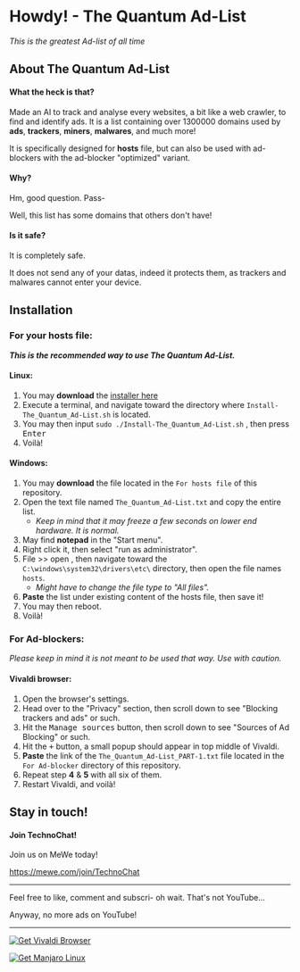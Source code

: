 # Howdy! - The Quantum Ad-List
*This is the greatest Ad-list of all time*

## About The Quantum Ad-List
#### What the heck is that?
Made an AI to track and analyse every websites, a bit like a web crawler, to find and identify ads.
It is a list containing over 1300000 domains used by **ads**, **trackers**, **miners**, **malwares**, and much more! 

It is specifically designed for **hosts** file, but can also be used with ad-blockers with the ad-blocker "optimized" variant.

#### Why?
Hm, good question. Pass-

Well, this list has some domains that others don't have!

#### Is it safe?
It is completely safe. 

It does not send any of your datas, indeed it protects them, as trackers and malwares cannot enter your device. 


## Installation
### For your **hosts** file:
***This is the recommended way to use The Quantum Ad-List.***
#### Linux:
1. You may **download** the [installer here](https://gitlab.com/The_Quantum_Alpha/the-quantum-ad-list/-/raw/master/Install-The_Quantum_Ad-List.sh?inline=false)
2. Execute a terminal, and navigate toward the directory where `Install-The_Quantum_Ad-List.sh` is located.
3. You may then input `sudo ./Install-The_Quantum_Ad-List.sh` , then press <kbd>Enter</kbd>
4. Voilà!

#### Windows:
1. You may **download** the file located in the `For hosts file` of this repository.
2. Open the text file named `The_Quantum_Ad-List.txt` and copy the entire list.
    - *Keep in mind that it may freeze a few seconds on lower end hardware. It is normal.*
3. May find **notepad** in the "Start menu".
4. Right click it, then select "run as administrator".
5. File >> open , then navigate toward the `C:\windows\system32\drivers\etc\` directory, then open the file names `hosts`.
    - *Might have to change the file type to "All files".*
6. **Paste** the list under existing content of the hosts file, then save it!
7. You may then reboot.
8. Voilà!

### For Ad-blockers:
*Please keep in mind it is not meant to be used that way. Use with caution.*
#### Vivaldi browser:
1. Open the browser's settings.
2. Head over to the "Privacy" section, then scroll down to see "Blocking trackers and ads" or such.
3. Hit the <kbd>Manage sources</kbd> button, then scroll down to see "Sources of Ad Blocking" or such.
4. Hit the <kbd>+</kbd> button, a small popup should appear in top middle of Vivaldi. 
5. **Paste** the link of the `The_Quantum_Ad-List_PART-1.txt` file located in the `For Ad-blocker` directory of this repository.
6. Repeat step **4** & **5** with all six of them.
7. Restart Vivaldi, and voilà!

## Stay in touch!
#### Join TechnoChat!
Join us on MeWe today!

https://mewe.com/join/TechnoChat


***

Feel free to like, comment and subscri-
oh wait. That's not YouTube...

Anyway, no more ads on YouTube!

***

<a href="https://vivaldi.com?pk_campaign=Banners&pk_kwd=260x80"><img src="https://vivaldi.com/buttons/files/260x80.png" alt="Get Vivaldi Browser" style="border:0"></a>

<a href="https://manjaro.org"><img src="https://manjaro.org/img/logo.svg" alt="Get Manjaro Linux" style="border:0"></a>
